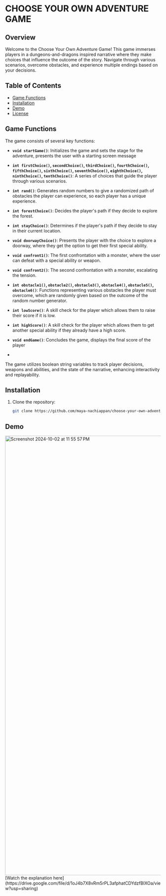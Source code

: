 # CHOOSE YOUR OWN ADVENTURE GAME

## Overview

Welcome to the Choose Your Own Adventure Game! This game immerses players in a dungeons-and-dragons inspired narrative where they make choices that influence the outcome of the story. Navigate through various scenarios, overcome obstacles, and experience multiple endings based on your decisions.

## Table of Contents

- [Game Functions](#game-functions)
- [Installation](#installation)
- [Demo](#demo)
- [License](#license)

## Game Functions

The game consists of several key functions:

- **`void startGame()`**: Initializes the game and sets the stage for the adventure, presents the user with a starting screen message

- **`int firstChoice()`, `secondChoice()`, `thirdChoice()`, `fourthChoice()`, `fifthChoice()`, `sixthChoice()`, `seventhChoice()`, `eighthChoice()`, `ninthChoice()`, `tenthChoice()`**: A series of choices that guide the player through various scenarios.
 
- **`int rand()`**: Generates random numbers to give a randomized path of obstacles the player can experience, so each player has a unique experience.
  
- **`int forestChoice()`**: Decides the player's path if they decide to explore the forest.
- **`int stayChoice()`**: Determines if the player's path if they decide to stay in their current location.

- **`void doorwayChoice()`**: Presents the player with the choice to explore a doorway, where they get the option to get their first special ability.
- **`void confront1()`**: The first confrontation with a monster, where the user can defeat with a special ability or weapon.
- **`void confront2()`**: The second confrontation with a monster, escalating the tension.

- **`int obstacle1()`, `obstacle2()`, `obstacle3()`, `obstacle4()`, `obstacle5()`, `obstacle6()`**: Functions representing various obstacles the player must overcome, which are randomly given based on the outcome of the random number generator.
  
- **`int lowScore()`**: A skill check for the player which allows them to raise their score if it is low.
- **`int highScore()`**: A skill check for the player which allows them to get another special ability if they already have a high score.
  
- **`void endGame()`**: Concludes the game, displays the final score of the player
- 

The game utilizes boolean string variables to track player decisions, weapons and abilities, and the state of the narrative, enhancing interactivity and replayability.


## Installation

1. Clone the repository:
   ```bash
   git clone https://github.com/maya-nachiappan/choose-your-own-adventure-game.git


## Demo

<img width="1423" alt="Screenshot 2024-10-02 at 11 55 57 PM" src="https://github.com/user-attachments/assets/c4358a9f-da87-4618-81a3-dc55088167a5">
[Watch the explanation here](https://drive.google.com/file/d/1oJ4b7X8vRm5rPL3afphatCDYdzfBIXOa/view?usp=sharing)
